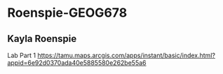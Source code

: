 # Roenspie-GEOG678

## Kayla Roenspie

Lab Part 1
https://tamu.maps.arcgis.com/apps/instant/basic/index.html?appid=6e92d0370ada40e5885580e262be55a6
